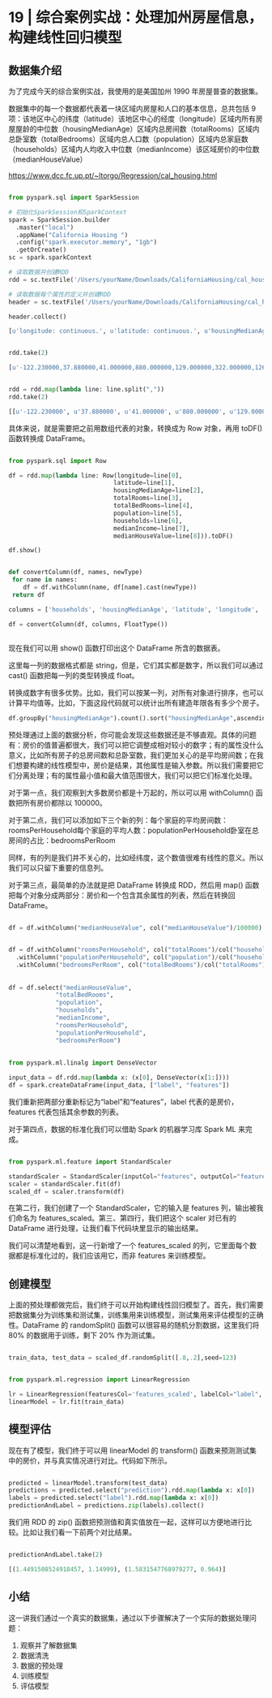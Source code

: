 # 19 | 综合案例实战：处理加州房屋信息，构建线性回归模型

## 数据集介绍

为了完成今天的综合案例实战，我使用的是美国加州 1990 年房屋普查的数据集。

数据集中的每一个数据都代表着一块区域内房屋和人口的基本信息，总共包括 9 项：该地区中心的纬度（latitude）该地区中心的经度（longitude）区域内所有房屋屋龄的中位数（housingMedianAge）区域内总房间数（totalRooms）区域内总卧室数（totalBedrooms）区域内总人口数（population）区域内总家庭数（households）区域内人均收入中位数（medianIncome）该区域房价的中位数（medianHouseValue）

https://www.dcc.fc.up.pt/~ltorgo/Regression/cal_housing.html

```python

from pyspark.sql import SparkSession

# 初始化SparkSession和SparkContext
spark = SparkSession.builder
  .master("local")
  .appName("California Housing ")
  .config("spark.executor.memory", "1gb")
  .getOrCreate()
sc = spark.sparkContext

# 读取数据并创建RDD
rdd = sc.textFile('/Users/yourName/Downloads/CaliforniaHousing/cal_housing.data')

# 读取数据每个属性的定义并创建RDD
header = sc.textFile('/Users/yourName/Downloads/CaliforniaHousing/cal_housing.domain')

header.collect()

[u'longitude: continuous.', u'latitude: continuous.', u'housingMedianAge: continuous. ', u'totalRooms: continuous. ', u'totalBedrooms: continuous. ', u'population: continuous. ', u'households: continuous. ', u'medianIncome: continuous. ', u'medianHouseValue: continuous. ']


rdd.take(2)

[u'-122.230000,37.880000,41.000000,880.000000,129.000000,322.000000,126.000000,8.325200,452600.000000', u'-122.220000,37.860000,21.000000,7099.000000,1106.000000,2401.000000,1138.000000,8.301400,358500.000000']


rdd = rdd.map(lambda line: line.split(","))
rdd.take(2)

[[u'-122.230000', u'37.880000', u'41.000000', u'880.000000', u'129.000000', u'322.000000', u'126.000000', u'8.325200', u'452600.000000'], [u'-122.220000', u'37.860000', u'21.000000', u'7099.000000', u'1106.000000', u'2401.000000', u'1138.000000', u'8.301400', u'358500.000000']]
```

具体来说，就是需要把之前用数组代表的对象，转换成为 Row 对象，再用 toDF() 函数转换成 DataFrame。

```python

from pyspark.sql import Row

df = rdd.map(lambda line: Row(longitude=line[0],
                             latitude=line[1],
                             housingMedianAge=line[2],
                             totalRooms=line[3],
                             totalBedRooms=line[4],
                             population=line[5],
                             households=line[6],
                             medianIncome=line[7],
                             medianHouseValue=line[8])).toDF()

df.show()


def convertColumn(df, names, newType)
 for name in names:
    df = df.withColumn(name, df[name].cast(newType))
 return df

columns = ['households', 'housingMedianAge', 'latitude', 'longitude', 'medianHouseValue', 'medianIncome', 'population', 'totalBedRooms', 'totalRooms']

df = convertColumn(df, columns, FloatType())
                             
```

现在我们可以用 show() 函数打印出这个 DataFrame 所含的数据表。

这里每一列的数据格式都是 string，但是，它们其实都是数字，所以我们可以通过 cast() 函数把每一列的类型转换成 float。

转换成数字有很多优势。比如，我们可以按某一列，对所有对象进行排序，也可以计算平均值等。比如，下面这段代码就可以统计出所有建造年限各有多少个房子。

```python
df.groupBy("housingMedianAge").count().sort("housingMedianAge",ascending=False).show()
```

预处理通过上面的数据分析，你可能会发现这些数据还是不够直观。具体的问题有：房价的值普遍都很大，我们可以把它调整成相对较小的数字；有的属性没什么意义，比如所有房子的总房间数和总卧室数，我们更加关心的是平均房间数；在我们想要构建的线性模型中，房价是结果，其他属性是输入参数。所以我们需要把它们分离处理；有的属性最小值和最大值范围很大，我们可以把它们标准化处理。

对于第一点，我们观察到大多数房价都是十万起的，所以可以用 withColumn() 函数把所有房价都除以 100000。

对于第二点，我们可以添加如下三个新的列：每个家庭的平均房间数：roomsPerHousehold每个家庭的平均人数：populationPerHousehold卧室在总房间的占比：bedroomsPerRoom

同样，有的列是我们并不关心的，比如经纬度，这个数值很难有线性的意义。所以我们可以只留下重要的信息列。

对于第三点，最简单的办法就是把 DataFrame 转换成 RDD，然后用 map() 函数把每个对象分成两部分：房价和一个包含其余属性的列表，然后在转换回 DataFrame。



```Python

df = df.withColumn("medianHouseValue", col("medianHouseValue")/100000)


df = df.withColumn("roomsPerHousehold", col("totalRooms")/col("households"))
  .withColumn("populationPerHousehold", col("population")/col("households"))
  .withColumn("bedroomsPerRoom", col("totalBedRooms")/col("totalRooms"))
  
  
df = df.select("medianHouseValue",
             "totalBedRooms",
             "population",
             "households",
             "medianIncome",
             "roomsPerHousehold",
             "populationPerHousehold",
             "bedroomsPerRoom")
             
             
from pyspark.ml.linalg import DenseVector

input_data = df.rdd.map(lambda x: (x[0], DenseVector(x[1:])))
df = spark.createDataFrame(input_data, ["label", "features"])
```

我们重新把两部分重新标记为“label”和“features”，label 代表的是房价，features 代表包括其余参数的列表。

对于第四点，数据的标准化我们可以借助 Spark 的机器学习库 Spark ML 来完成。

```python

from pyspark.ml.feature import StandardScaler

standardScaler = StandardScaler(inputCol="features", outputCol="features_scaled")
scaler = standardScaler.fit(df)
scaled_df = scaler.transform(df)
```

在第二行，我们创建了一个 StandardScaler，它的输入是 features 列，输出被我们命名为 features_scaled。第三、第四行，我们把这个 scaler 对已有的 DataFrame 进行处理，让我们看下代码块里显示的输出结果。

我们可以清楚地看到，这一行新增了一个 features_scaled 的列，它里面每个数据都是标准化过的，我们应该用它，而非 features 来训练模型。

## 创建模型

上面的预处理都做完后，我们终于可以开始构建线性回归模型了。首先，我们需要把数据集分为训练集和测试集，训练集用来训练模型，测试集用来评估模型的正确性。DataFrame 的 randomSplit() 函数可以很容易的随机分割数据，这里我们将 80% 的数据用于训练，剩下 20% 作为测试集。

```python

train_data, test_data = scaled_df.randomSplit([.8,.2],seed=123)


from pyspark.ml.regression import LinearRegression

lr = LinearRegression(featuresCol='features_scaled', labelCol="label", maxIter=10, regParam=0.3, elasticNetParam=0.8)
linearModel = lr.fit(train_data)
```

## 模型评估

现在有了模型，我们终于可以用 linearModel 的 transform() 函数来预测测试集中的房价，并与真实情况进行对比。代码如下所示。

```python

predicted = linearModel.transform(test_data)
predictions = predicted.select("prediction").rdd.map(lambda x: x[0])
labels = predicted.select("label").rdd.map(lambda x: x[0])
predictionAndLabel = predictions.zip(labels).collect()
```

我们用 RDD 的 zip() 函数把预测值和真实值放在一起，这样可以方便地进行比较。比如让我们看一下前两个对比结果。

```python

predictionAndLabel.take(2)

[(1.4491508524918457, 1.14999), (1.5831547768979277, 0.964)]
```

## 小结

这一讲我们通过一个真实的数据集，通过以下步骤解决了一个实际的数据处理问题：

1. 观察并了解数据集
2. 数据清洗
3. 数据的预处理
4. 训练模型
5. 评估模型

